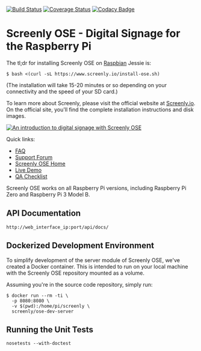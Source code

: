 [![Build Status](https://travis-ci.org/screenly/Screenly-ose.svg?branch=master)](https://travis-ci.org/Screenly/screenly-ose)
[![Coverage Status](https://coveralls.io/repos/Screenly/screenly-ose/badge.svg?branch=master&service=github)](https://coveralls.io/github/Screenly/screenly-ose?branch=master)
[![Codacy Badge](https://api.codacy.com/project/badge/Grade/dfbdedc7a56c4589b931b40ee77e8d9f)](https://www.codacy.com/app/renat-2017/screenly-ose?utm_source=github.com&amp;utm_medium=referral&amp;utm_content=wireload/screenly-ose&amp;utm_campaign=Badge_Grade)

# Screenly OSE - Digital Signage for the Raspberry Pi

The tl;dr for installing Screenly OSE on [Raspbian](https://www.raspberrypi.org/downloads/raspbian/) Jessie is:

```
$ bash <(curl -sL https://www.screenly.io/install-ose.sh)
```

(The installation will take 15-20 minutes or so depending on your connectivity and the speed of your SD card.)

To learn more about Screenly, please visit the official website at [Screenly.io](http://www.screenly.io). On the official site, you'll find the complete installation instructions and disk images.

[![An introduction to digital signage with Screenly OSE](http://img.youtube.com/vi/FQte5yP0azE/0.jpg)](http://www.youtube.com/watch?v=FQte5yP0azE)

Quick links:

 * [FAQ](https://support.screenly.io/hc/en-us/sections/202652366-Frequently-Asked-Questions-FAQ-)
 * [Support Forum](https://support.screenly.io)
 * [Screenly OSE Home](https://www.screenly.io/ose/)
 * [Live Demo](http://ose.demo.screenlyapp.com/)
 * [QA Checklist](https://www.forgett.com/checklist/1789089623)

Screenly OSE works on all Raspberry Pi versions, including Raspberry Pi Zero and Raspberry Pi 3 Model B.

## API Documentation

```
http://web_interface_ip:port/api/docs/
```

## Dockerized Development Environment

To simplify development of the server module of Screenly OSE, we've created a Docker container. This is intended to run on your local machine with the Screenly OSE repository mounted as a volume.

Assuming you're in the source code repository, simply run:

```
$ docker run --rm -ti \
  -p 8080:8080 \
  -v $(pwd):/home/pi/screenly \
  screenly/ose-dev-server
```

## Running the Unit Tests

    nosetests --with-doctest
